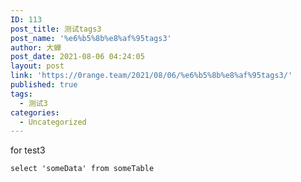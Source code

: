 ```yaml
---
ID: 113
post_title: 测试tags3
post_name: '%e6%b5%8b%e8%af%95tags3'
author: 大蝉
post_date: 2021-08-06 04:24:05
layout: post
link: 'https://0range.team/2021/08/06/%e6%b5%8b%e8%af%95tags3/'
published: true
tags:
  - 测试3
categories:
  - Uncategorized
---
```

<p>for test3</p>
<pre><code>select &#039;someData&#039; from someTable</code></pre>